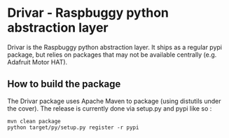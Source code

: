 # Drivar - Raspbuggy python abstraction layer

Drivar is the Raspbuggy python abstraction layer. It ships as a regular pypi package, but relies on packages that may not be available
centrally (e.g. Adafruit Motor HAT).

## How to build the package

The Drivar package uses Apache Maven to package (using distutils under the cover).
The release is currently done via setup.py and pypi like so :

```
mvn clean package
python target/py/setup.py register -r pypi
```

